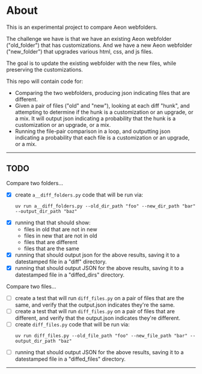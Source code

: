 # About

This is an experimental project to compare Aeon webfolders.

The challenge we have is that we have an existing Aeon webfolder ("old_folder") that has customizations. And we have a new Aeon webfolder ("new_folder") that upgrades various html, css, and js files.

The goal is to update the existing webfolder with the new files, while preserving the customizations.

This repo will contain code for:
- Comparing the two webfolders, producing json indicating files that are different.
- Given a pair of files ("old" and "new"), looking at each diff "hunk", and attempting to determine if the hunk is a customization or an upgrade, or a mix. It will output json indicating a probability that the hunk is a customization or an upgrade, or a mix.
- Running the file-pair comparison in a loop, and outputting json indicating a probability that each file is a customization or an upgrade, or a mix.

---

## TODO

Compare two folders...
- [x] create `a__diff_folders.py` code that will be run via:
    ```
    uv run a__diff_folders.py --old_dir_path "foo" --new_dir_path "bar" --output_dir_path "baz"
    ```
- [x] running that that should show:
    - files in old that are not in new
    - files in new that are not in old
    - files that are different
    - files that are the same
- [x] running that should output json for the above results, saving it to a datestamped file in a "diff" directory.
 - [x] running that should output JSON for the above results, saving it to a datestamped file in a "diffed_dirs" directory.

Compare two files...
- [ ] create a test that will run `diff_files.py` on a pair of files that are the same, and verify that the output.json indicates they're the same.
- [ ] create a test that will run `diff_files.py` on a pair of files that are different, and verify that the output.json indicates they're different.
- [ ] create `diff_files.py` code that will be run via:
    ```
    uv run diff_files.py --old_file_path "foo" --new_file_path "bar" --output_dir_path "baz"
    ```
- [ ] running that should output JSON for the above results, saving it to a datestamped file in a "diffed_files" directory.

---
